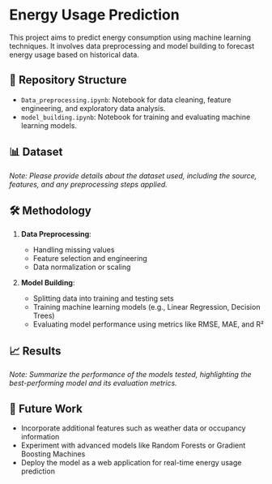 # Energy Usage Prediction

This project aims to predict energy consumption using machine learning techniques. It involves data preprocessing and model building to forecast energy usage based on historical data.

## 📁 Repository Structure

- `Data_preprocessing.ipynb`: Notebook for data cleaning, feature engineering, and exploratory data analysis.
- `model_building.ipynb`: Notebook for training and evaluating machine learning models.

## 📊 Dataset

*Note: Please provide details about the dataset used, including the source, features, and any preprocessing steps applied.*

## 🛠️ Methodology

1. **Data Preprocessing**:
   - Handling missing values
   - Feature selection and engineering
   - Data normalization or scaling

2. **Model Building**:
   - Splitting data into training and testing sets
   - Training machine learning models (e.g., Linear Regression, Decision Trees)
   - Evaluating model performance using metrics like RMSE, MAE, and R²

## 📈 Results

*Note: Summarize the performance of the models tested, highlighting the best-performing model and its evaluation metrics.*

## 📌 Future Work

- Incorporate additional features such as weather data or occupancy information
- Experiment with advanced models like Random Forests or Gradient Boosting Machines
- Deploy the model as a web application for real-time energy usage prediction



